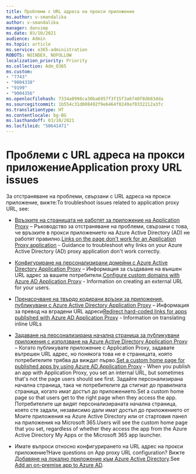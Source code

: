 ```yaml
---
title: Проблеми с URL адреса на прокси приложение
ms.author: v-smandalika
author: v-smandalika
manager: dansimp
ms.date: 03/10/2021
audience: Admin
ms.topic: article
ms.service: o365-administration
ROBOTS: NOINDEX, NOFOLLOW
localization_priority: Priority
ms.collection: Adm_O365
ms.custom:
- "7743"
- "9004338"
- "9199"
- "9004356"
ms.openlocfilehash: 7334a0998ca30ba6957f3f15f3a6f40f8d683dda
ms.sourcegitcommit: 1b554c31d008492f9e6464f0249af0332212a3fc
ms.translationtype: HT
ms.contentlocale: bg-BG
ms.lasthandoff: 03/10/2021
ms.locfileid: "50641471"
---
```

# <a name="application-proxy-url-issues"></a><span data-ttu-id="22588-102">Проблеми с URL адреса на прокси приложение</span><span class="sxs-lookup"><span data-stu-id="22588-102">Application proxy URL issues</span></span>

<span data-ttu-id="22588-103">За отстраняване на проблеми, свързани с URL адреса на прокси приложение, вижте:</span><span class="sxs-lookup"><span data-stu-id="22588-103">To troubleshoot issues related to application proxy URL, see:</span></span>

- <span data-ttu-id="22588-104">[Връзките на страницата не работят за приложение на Application Proxy](https://docs.microsoft.com/azure/active-directory/manage-apps/application-proxy-page-links-broken-problem) – Ръководство за отстраняване на проблеми, свързани с това, че връзките в прокси приложението на Azure Active Directory (AD) не работят правилно.</span><span class="sxs-lookup"><span data-stu-id="22588-104">[Links on the page don't work for an Application Proxy application](https://docs.microsoft.com/azure/active-directory/manage-apps/application-proxy-page-links-broken-problem)  - Guidance to troubleshoot why links on your Azure Active Directory (AD) proxy application don't work correctly.</span></span>

- <span data-ttu-id="22588-105">[Конфигуриране на персонализирани домейни с Azure Active Directory Application Proxy](https://docs.microsoft.com/azure/active-directory/manage-apps/application-proxy-configure-custom-domain) – Информация за създаване на външен URL адрес за вашите потребители.</span><span class="sxs-lookup"><span data-stu-id="22588-105">[Configure custom domains with Azure AD Application Proxy](https://docs.microsoft.com/azure/active-directory/manage-apps/application-proxy-configure-custom-domain)  - Information on creating an external URL for your users.</span></span>

- <span data-ttu-id="22588-106">[Пренасочване на твърдо кодирани връзки за приложения, публикувани с Azure Active Directory Application Proxy](https://docs.microsoft.com/azure/active-directory/manage-apps/application-proxy-configure-hard-coded-link-translation) – Информация за превод на вградени URL адреси</span><span class="sxs-lookup"><span data-stu-id="22588-106">[Redirect hard-coded links for apps published with Azure AD Application Proxy](https://docs.microsoft.com/azure/active-directory/manage-apps/application-proxy-configure-hard-coded-link-translation)  - Information on translating inline URLs</span></span>

- <span data-ttu-id="22588-107">[Задаване на персонализирана начална страница за публикувани приложения с използване на Azure Active Directory Application Proxy](https://docs.microsoft.com/azure/active-directory/manage-apps/application-proxy-configure-custom-home-page#change-the-home-page-in-the-azure-portal) – Когато публикувате приложение с Application Proxy, задавате вътрешен URL адрес, но понякога това не е страницата, която потребителите трябва да виждат първо.</span><span class="sxs-lookup"><span data-stu-id="22588-107">[Set a custom home page for published apps by using Azure AD Application Proxy](https://docs.microsoft.com/azure/active-directory/manage-apps/application-proxy-configure-custom-home-page#change-the-home-page-in-the-azure-portal) - When you publish an app with Application Proxy, you set an internal URL, but sometimes that's not the page users should see first.</span></span> <span data-ttu-id="22588-108">Задайте персонализирана начална страница, така че потребителите да стигнат до правилната страница, когато имат достъп до приложението.</span><span class="sxs-lookup"><span data-stu-id="22588-108">Set a custom home page so that users get to the right page when they access the app.</span></span> <span data-ttu-id="22588-109">Потребителите ще видят персонализираната начална страница, която сте задали, независимо дали имат достъп до приложението от Моите приложения на Azure Active Directory или от стартовия панел на приложения на Microsoft 365.</span><span class="sxs-lookup"><span data-stu-id="22588-109">Users will see the custom home page that you set, regardless of whether they access the app from the Azure Active Directory My Apps or the Microsoft 365 app launcher.</span></span>

- <span data-ttu-id="22588-110">Имате въпроси относно конфигурирането на URL адрес на прокси приложение?</span><span class="sxs-lookup"><span data-stu-id="22588-110">Have questions on App proxy URL configuration?</span></span> <span data-ttu-id="22588-111">Вижте [Добавяне на локално приложение към Azure Active Directory](https://docs.microsoft.com/azure/active-directory/manage-apps/application-proxy-add-on-premises-application#add-an-on-premises-app-to-azure-ad).</span><span class="sxs-lookup"><span data-stu-id="22588-111">See [Add an on-premise app to Azure AD](https://docs.microsoft.com/azure/active-directory/manage-apps/application-proxy-add-on-premises-application#add-an-on-premises-app-to-azure-ad).</span></span>
 

